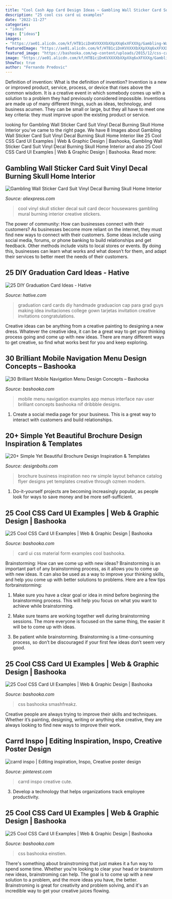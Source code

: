 ```yaml
---
title: "Cool Cash App Card Design Ideas ~ Gambling Wall Sticker Card Suit Vinyl Decal Burning Skull Home Interior"
description: "25 cool css card ui examples"
date: "2022-11-27"
categories:
- "ideas"
tags: ["ideas"]
images:
- "https://ae01.alicdn.com/kf/HTB1ciDnKVXXXXbXXpXXq6xXFXXXg/Gambling-Wall-Sticker-Card-Suit-Vinyl-Decal-Burning-Skull-Home-Interior-Cool-Art-Decor-Mural-Housewares.jpg"
featuredImage: "https://ae01.alicdn.com/kf/HTB1ciDnKVXXXXbXXpXXq6xXFXXXg/Gambling-Wall-Sticker-Card-Suit-Vinyl-Decal-Burning-Skull-Home-Interior-Cool-Art-Decor-Mural-Housewares.jpg"
featured_image: "https://bashooka.com/wp-content/uploads/2015/12/css-card-ui-demos-20.jpg"
image: "https://ae01.alicdn.com/kf/HTB1ciDnKVXXXXbXXpXXq6xXFXXXg/Gambling-Wall-Sticker-Card-Suit-Vinyl-Decal-Burning-Skull-Home-Interior-Cool-Art-Decor-Mural-Housewares.jpg"
ShowToc: true
author: "Fernando Predovic"
---
```



Definition of invention: What is the definition of invention?
Invention is a new or improved product, service, process, or device that rises above the common wisdom. It is a creative event in which somebody comes up with a solution to a problem they had previously considered impossible.
Inventions are made up of many different things, such as ideas, technology, and business acumen. They can be small or large, but they all have to meet one key criteria: they must improve upon the existing product or service.

	

		
looking for Gambling Wall Sticker Card Suit Vinyl Decal Burning Skull Home Interior you've came to the right page. We have 8 Images about Gambling Wall Sticker Card Suit Vinyl Decal Burning Skull Home Interior like 25 Cool CSS Card UI Examples | Web &amp; Graphic Design | Bashooka, Gambling Wall Sticker Card Suit Vinyl Decal Burning Skull Home Interior and also 25 Cool CSS Card UI Examples | Web &amp; Graphic Design | Bashooka. Read more:
		
    
## Gambling Wall Sticker Card Suit Vinyl Decal Burning Skull Home Interior

<img loading=lazy src="https://ae01.alicdn.com/kf/HTB1ciDnKVXXXXbXXpXXq6xXFXXXg/Gambling-Wall-Sticker-Card-Suit-Vinyl-Decal-Burning-Skull-Home-Interior-Cool-Art-Decor-Mural-Housewares.jpg" onerror="this.onerror=null;this.src='https://tse2.mm.bing.net/th?id=OIP.ccnDXAqHLCZc5Y8YUBlFtwHaHa&amp;pid=15.1';" alt="Gambling Wall Sticker Card Suit Vinyl Decal Burning Skull Home Interior">

_Source: aliexpress.com_

>cool vinyl skull sticker decal suit card decor housewares gambling mural burning interior creative stickers. 

	

The power of community: How can businesses connect with their customers?
As businesses become more reliant on the internet, they must find new ways to connect with their customers. Some ideas include using social media, forums, or phone banking to build relationships and get feedback. Other methods include visits to local stores or events. By doing this, businesses can learn what works and what doesn’t for them, and adapt their services to better meet the needs of their customers.

    
## 25 DIY Graduation Card Ideas - Hative

<img loading=lazy src="http://hative.com/wp-content/uploads/2015/04/graduation-card-ideas/9-graduation-card-ideas.jpg" onerror="this.onerror=null;this.src='https://tse4.mm.bing.net/th?id=OIP.V9nFmnMUBcFL9jpozW_--gHaJ4&amp;pid=15.1';" alt="25 DIY Graduation Card Ideas - Hative">

_Source: hative.com_

>graduation card cards diy handmade graduacion cap para grad guys making idea invitaciones college gown tarjetas invitation creative invitations congratulations. 

	

Creative ideas can be anything from a creative painting to designing a new dress. Whatever the creative idea, it can be a great way to get your thinking process going and come up with new ideas. There are many different ways to get creative, so find what works best for you and keep exploring.

    
## 30 Brilliant Mobile Navigation Menu Design Concepts – Bashooka

<img loading=lazy src="https://bashooka.com/wp-content/uploads/2015/02/mobile-nav-designs-7.jpg" onerror="this.onerror=null;this.src='https://tse1.mm.bing.net/th?id=OIP.kUgENCfBpBi2mdeg6EaThgHaFj&amp;pid=15.1';" alt="30 Brilliant Mobile Navigation Menu Design Concepts – Bashooka">

_Source: bashooka.com_

>mobile menu navigation examples app menus interface nav user brilliant concepts bashooka nif dribbble designs. 

	

1. Create a social media page for your business. This is a great way to interact with customers and build relationships.

    
## 20+ Simple Yet Beautiful Brochure Design Inspiration &amp; Templates

<img loading=lazy src="http://www.designbolts.com/wp-content/uploads/2013/04/Beautiful-business-brochure-design-ideas-2.jpg" onerror="this.onerror=null;this.src='https://tse1.mm.bing.net/th?id=OIP.9oqyIp5p0HUyNJWUPZotQAHaEs&amp;pid=15.1';" alt="20+ Simple Yet Beautiful Brochure Design Inspiration &amp; Templates">

_Source: designbolts.com_

>brochure business inspiration neo rw simple layout behance catalog flyer designs yet templates creative through ozmen modern. 

	

1. Do-it-yourself projects are becoming increasingly popular, as people look for ways to save money and be more self-sufficient.

    
## 25 Cool CSS Card UI Examples | Web &amp; Graphic Design | Bashooka

<img loading=lazy src="http://bashooka.com/wp-content/uploads/2015/12/css-card-ui-demos-14.jpg" onerror="this.onerror=null;this.src='https://tse4.mm.bing.net/th?id=OIP.BUkF5qIEm-Ql0JkeGtNItwHaEM&amp;pid=15.1';" alt="25 Cool CSS Card UI Examples | Web &amp; Graphic Design | Bashooka">

_Source: bashooka.com_

>card ui css material form examples cool bashooka. 

	

Brainstorming: How can we come up with new ideas?
Brainstorming is an important part of any brainstorming process, as it allows you to come up with new ideas. It can also be used as a way to improve your thinking skills, and help you come up with better solutions to problems. Here are a few tips forbrainstorming:
1. Make sure you have a clear goal or idea in mind before beginning the brainstorming process. This will help you focus on what you want to achieve while brainstorming.

2. Make sure teams are working together well during brainstorming sessions. The more everyone is focused on the same thing, the easier it will be to come up with ideas.

3. Be patient while brainstorming. Brainstorming is a time-consuming process, so don’t be discouraged if your first few ideas don’t seem very good.

    
## 25 Cool CSS Card UI Examples | Web &amp; Graphic Design | Bashooka

<img loading=lazy src="https://bashooka.com/wp-content/uploads/2015/12/css-card-ui-demos-10.jpg" onerror="this.onerror=null;this.src='https://tse3.mm.bing.net/th?id=OIP.DboGNeTDQkFt6Za9AkPBjgHaE4&amp;pid=15.1';" alt="25 Cool CSS Card UI Examples | Web &amp; Graphic Design | Bashooka">

_Source: bashooka.com_

>css bashooka smashfreakz. 

	

Creative people are always trying to improve their skills and techniques. Whether it’s painting, designing, writing or anything else creative, they are always looking to find new ways to improve their work.

    
## Carrd Inspo | Editing Inspiration, Inspo, Creative Poster Design

<img loading=lazy src="https://i.pinimg.com/736x/75/a1/1a/75a11a373bb93f876d5a510d42c6a81e.jpg" onerror="this.onerror=null;this.src='https://tse4.mm.bing.net/th?id=OIP.GgS47KqN8XNf1lG3ZVDsxQHaJe&amp;pid=15.1';" alt="carrd inspo | Editing inspiration, Inspo, Creative poster design">

_Source: pinterest.com_

>carrd inspo creative cute. 

	

3. Develop a technology that helps organizations track employee productivity. 

    
## 25 Cool CSS Card UI Examples | Web &amp; Graphic Design | Bashooka

<img loading=lazy src="https://bashooka.com/wp-content/uploads/2015/12/css-card-ui-demos-20.jpg" onerror="this.onerror=null;this.src='https://tse2.mm.bing.net/th?id=OIP.cHWigqpCa7m7BixOWo1vEgHaFj&amp;pid=15.1';" alt="25 Cool CSS Card UI Examples | Web &amp; Graphic Design | Bashooka">

_Source: bashooka.com_

>css bashooka einstien. 

	

There's something about brainstroming that just makes it a fun way to spend some time. Whether you're looking to clear your head or brainstorm new ideas, brainstroming can help. The goal is to come up with a new solution to a problem, and the more ideas you have, the better. Brainstroming is great for creativity and problem solving, and it's an incredible way to get your creative juices flowing.

